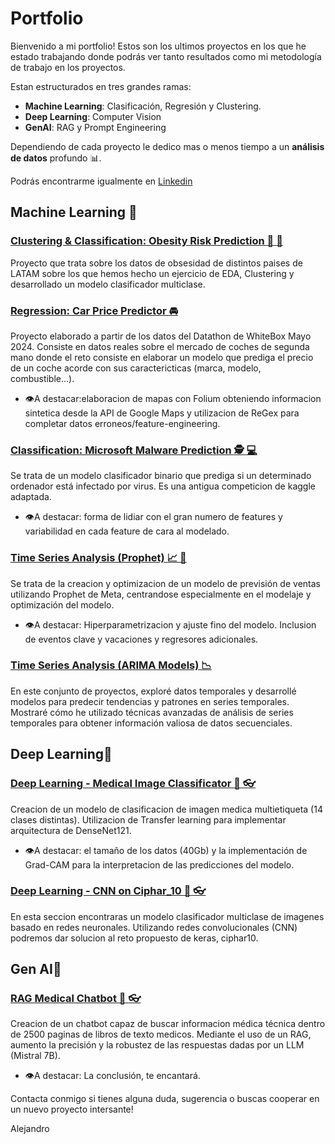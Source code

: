 # Portfolio

Bienvenido a mi portfolio! Estos son los ultimos proyectos en los que he estado trabajando donde podrás ver tanto resultados como mi metodología de trabajo en los proyectos.

Estan estructurados en tres grandes ramas:
- **Machine Learning**: Clasificación, Regresión y Clustering.
- **Deep Learning**: Computer Vision
- **GenAI**: RAG y Prompt Engineering
  
Dependiendo de cada proyecto le dedico mas o menos tiempo a un **análisis de datos** profundo 📊.

Podrás encontrarme igualmente en [Linkedin](https://www.linkedin.com/in/alejandro-sanchez-silvestre/)


## **Machine Learning** :robot:


### [Clustering & Classification: Obesity Risk Prediction :pizza: :pancakes:](Clustering_Classification_Obesity_Risk_prediction/)
Proyecto que trata sobre los datos de obsesidad de distintos paises de LATAM sobre los que hemos hecho un ejercicio de EDA, Clustering y desarrollado un modelo clasificador multiclase.

### [Regression: Car Price Predictor :oncoming_automobile:](car_price_prediction_WhiteBox_Datathon/)
Proyecto elaborado a partir de los datos del Datathon de WhiteBox Mayo 2024. Consiste en datos reales sobre el mercado de coches de segunda mano donde el reto consiste en elaborar un modelo que prediga el precio de un coche acorde con sus caractericticas (marca, modelo, combustible...). 

- :eye:A destacar:elaboracion de mapas con Folium obteniendo informacion sintetica desde la API de Google Maps y utilizacion de ReGex para completar datos erroneos/feature-engineering.

### [Classification: Microsoft Malware Prediction :detective: :computer:](machine_learning_classification/)
Se trata de un modelo clasificador binario que prediga si un determinado ordenador está infectado por virus. Es una antigua competicion de kaggle adaptada.
- :eye:A destacar: forma de lidiar con el gran numero de features y variabilidad en cada feature de cara al modelado.

### [Time Series Analysis (Prophet) :chart_with_upwards_trend: :convenience_store:](time_series_prophet_store/)
Se trata de la creacion y optimizacion de un modelo de previsión de ventas utilizando Prophet de Meta, centrandose especialmente en el modelaje y optimización del modelo.
- :eye:A destacar: Hiperparametrizacion y ajuste fino del modelo. Inclusion de eventos clave y vacaciones y regresores adicionales.

### [Time Series Analysis (ARIMA Models) 📉](time_series/)
En este conjunto de proyectos, exploré datos temporales y desarrollé modelos para predecir tendencias y patrones en series temporales. Mostraré cómo he utilizado técnicas avanzadas de análisis de series temporales para obtener información valiosa de datos secuenciales.


## **Deep Learning**:brain:

### [Deep Learning - Medical Image Classificator :brain: :eyeglasses:](Deep_learning_Medical_image_Classificator/)
Creacion de un modelo de clasificacion de imagen medica multietiqueta (14 clases distintas). Utilizacion de Transfer learning para implementar arquitectura de DenseNet121.
- :eye:A destacar: el tamaño de los datos (40Gb) y la implementación de Grad-CAM para la interpretacion de las predicciones del modelo.

### [Deep Learning - CNN on Ciphar_10 :brain: :eyeglasses:](Deep_Learning_CIPHAR10/)
En esta seccion encontraras un modelo clasificador multiclase de imagenes basado en redes neuronales. Utilizando redes convolucionales (CNN) podremos dar solucion al reto propuesto de keras, ciphar10. 


## **Gen AI**:brain:

### [RAG Medical Chatbot :brain: :eyeglasses:](RAG_Chatbot/)
Creacion de un chatbot capaz de buscar informacion médica técnica dentro de 2500 paginas de libros de texto medicos. Mediante el uso de un RAG, aumento la precisión y la robustez de las respuestas dadas por un LLM (Mistral 7B).
- :eye:A destacar: La conclusión, te encantará.




Contacta conmigo si tienes alguna duda, sugerencia o buscas cooperar en un nuevo proyecto intersante!

Alejandro
